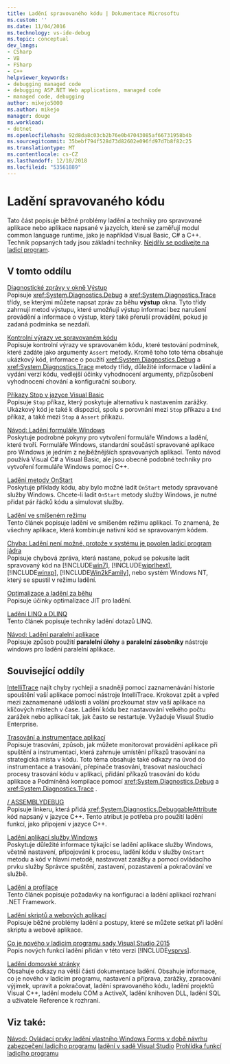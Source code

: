 ```yaml
---
title: Ladění spravovaného kódu | Dokumentace Microsoftu
ms.custom: ''
ms.date: 11/04/2016
ms.technology: vs-ide-debug
ms.topic: conceptual
dev_langs:
- CSharp
- VB
- FSharp
- C++
helpviewer_keywords:
- debugging managed code
- debugging ASP.NET Web applications, managed code
- managed code, debugging
author: mikejo5000
ms.author: mikejo
manager: douge
ms.workload:
- dotnet
ms.openlocfilehash: 92d8da8c03cb2b76e0b47043085af66731958b4b
ms.sourcegitcommit: 35bebf794f528d73d82602e096fd97d7b8f82c25
ms.translationtype: MT
ms.contentlocale: cs-CZ
ms.lasthandoff: 12/18/2018
ms.locfileid: "53561889"
---
```

# <a name="debugging-managed-code"></a>Ladění spravovaného kódu

Tato část popisuje běžné problémy ladění a techniky pro spravované aplikace nebo aplikace napsané v jazycích, které se zaměřují modul common language runtime, jako je například Visual Basic, C# a C++. Technik popsaných tady jsou základní techniky. [Nejdřív se podívejte na ladicí program](../debugger/debugger-feature-tour.md).

## <a name="in-this-section"></a>V tomto oddílu

[Diagnostické zprávy v okně Výstup](../debugger/diagnostic-messages-in-the-output-window.md)  
Popisuje <xref:System.Diagnostics.Debug> a <xref:System.Diagnostics.Trace> třídy, se kterými můžete napsat zpráv za běhu **výstup** okna. Tyto třídy zahrnují metod výstupu, které umožňují výstup informací bez narušení provádění a informace o výstup, který také přeruší provádění, pokud je zadaná podmínka se nezdaří.

[Kontrolní výrazy ve spravovaném kódu](../debugger/assertions-in-managed-code.md)  
Popisuje kontrolní výrazy ve spravovaném kódu, které testování podmínek, které zadáte jako argumenty `Assert` metody. Kromě toho toto téma obsahuje ukázkový kód, informace o použití <xref:System.Diagnostics.Debug> a <xref:System.Diagnostics.Trace> metody třídy, důležité informace v ladění a vydání verzí kódu, vedlejší účinky vyhodnocení argumenty, přizpůsobení vyhodnocení chování a konfigurační soubory.

[Příkazy Stop v jazyce Visual Basic](../debugger/stop-statements-in-visual-basic.md)  
Popisuje `Stop` příkaz, který poskytuje alternativu k nastavením zarážky. Ukázkový kód je také k dispozici, spolu s porovnání mezi `Stop` příkazu a `End` příkaz, a také mezi `Stop` a `Assert` příkazu.

[Návod: Ladění formuláře Windows](../debugger/walkthrough-debugging-a-windows-form.md)  
Poskytuje podrobné pokyny pro vytvoření formuláře Windows a ladění, které tvoří. Formuláře Windows, standardní součástí spravované aplikace pro Windows je jedním z nejběžnějších spravovaných aplikací. Tento návod používá Visual C# a Visual Basic, ale jsou obecně podobné techniky pro vytvoření formuláře Windows pomocí C++.

[Ladění metody OnStart](../debugger/how-to-debug-the-onstart-method.md)  
Poskytuje příklady kódu, aby bylo možné ladit `OnStart` metody spravované služby Windows. Chcete-li ladit `OnStart` metody služby Windows, je nutné přidat pár řádků kódu a simulovat služby.

[Ladění ve smíšeném režimu](../debugger/debugging-mixed-mode-applications.md)  
Tento článek popisuje ladění ve smíšeném režimu aplikací. To znamená, že všechny aplikace, která kombinuje nativní kód se spravovaným kódem.

[Chyba: Ladění není možné, protože v systému je povolen ladicí program jádra](../debugger/error-debugging-isn-t-possible-because-a-kernel-debugger-is-enabled-on-the-system.md)  
Popisuje chybová zpráva, která nastane, pokud se pokusíte ladit spravovaný kód na [!INCLUDE[win7](../debugger/includes/win7_md.md)], [!INCLUDE[wiprlhext](../debugger/includes/wiprlhext_md.md)], [!INCLUDE[winxp](../code-quality/includes/winxp_md.md)], [!INCLUDE[Win2kFamily](../code-quality/includes/win2kfamily_md.md)], nebo systém Windows NT, který se spustil v režimu ladění.

[Optimalizace a ladění za běhu](../debugger/jit-optimization-and-debugging.md)  
Popisuje účinky optimalizace JIT pro ladění.

[Ladění LINQ a DLINQ](../debugger/debugging-linq.md)  
Tento článek popisuje techniky ladění dotazů LINQ.

[Návod: Ladění paralelní aplikace](../debugger/walkthrough-debugging-a-parallel-application.md)  
Popisuje způsob použití **paralelní úlohy** a **paralelní zásobníky** nástroje windows pro ladění paralelní aplikace.

## <a name="related-sections"></a>Související oddíly

[IntelliTrace](../debugger/intellitrace.md) najít chyby rychleji a snadněji pomocí zaznamenávání historie spouštění vaší aplikace pomocí nástroje IntelliTrace. Krokovat zpět a vpřed mezi zaznamenané události a volání prozkoumat stav vaší aplikace na klíčových místech v čase. Ladění kódu bez nastavování velkého počtu zarážek nebo aplikací tak, jak často se restartuje. Vyžaduje Visual Studio Enterprise.

[Trasování a instrumentace aplikací](/dotnet/framework/debug-trace-profile/tracing-and-instrumenting-applications)  
Popisuje trasování, způsob, jak můžete monitorovat provádění aplikace při spuštění a instrumentaci, která zahrnuje umístění příkazů trasování na strategická místa v kódu. Toto téma obsahuje také odkazy na úvod do instrumentace a trasování, přepínače trasování, trasovat naslouchací procesy trasování kódu v aplikaci, přidání příkazů trasování do kódu aplikace a Podmíněná kompilace pomocí <xref:System.Diagnostics.Debug> a <xref:System.Diagnostics.Trace> .

[/ ASSEMBLYDEBUG](/cpp/build/reference/assemblydebug-add-debuggableattribute)  
Popisuje linkeru, která přidá <xref:System.Diagnostics.DebuggableAttribute> kód napsaný v jazyce C++. Tento atribut je potřeba pro použití ladění funkcí, jako připojení v jazyce C++.

[Ladění aplikací služby Windows](/dotnet/framework/windows-services/how-to-debug-windows-service-applications)  
Poskytuje důležité informace týkající se ladění aplikace služby Windows, včetně nastavení, připojování k procesu, ladění kódu v služby `OnStart` metodu a kód v hlavní metodě, nastavovat zarážky a pomocí ovládacího prvku služby Správce spuštění, zastavení, pozastavení a pokračování ve službě.

[Ladění a profilace](/dotnet/framework/debug-trace-profile/index)  
Tento článek popisuje požadavky na konfiguraci a ladění aplikací rozhraní .NET Framework.

[Ladění skriptů a webových aplikací](../debugger/debugging-web-applications-and-script.md)  
Popisuje běžné problémy ladění a postupy, které se můžete setkat při ladění skriptu a webové aplikace.

[Co je nového v ladicím programu sady Visual Studio 2015](../debugger/what-s-new-for-the-debugger-in-visual-studio.md)  
Popis nových funkcí ladění přidán v této verzi [!INCLUDE[vsprvs](../code-quality/includes/vsprvs_md.md)].

[Ladění domovské stránky](../debugger/debugger-feature-tour.md)  
Obsahuje odkazy na větší části dokumentace ladění. Obsahuje informace, co je nového v ladicím programu, nastavení a příprava, zarážky, zpracování výjimek, upravit a pokračovat, ladění spravovaného kódu, ladění projektů Visual C++, ladění modelu COM a ActiveX, ladění knihoven DLL, ladění SQL a uživatele Reference k rozhraní.

## <a name="see-also"></a>Viz také:

[Návod: Ovládací prvky ladění vlastního Windows Forms v době návrhu](/dotnet/framework/winforms/controls/walkthrough-debugging-custom-windows-forms-controls-at-design-time)
[zabezpečení ladicího programu](../debugger/debugger-security.md)
[ladění v sadě Visual Studio](../debugger/index.md) 
 [ Prohlídka funkcí ladicího programu](../debugger/debugger-feature-tour.md)